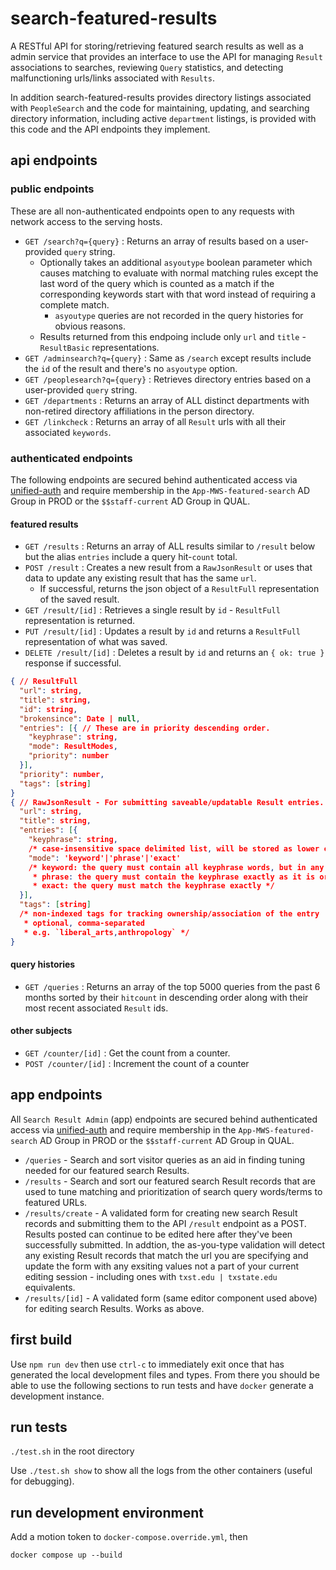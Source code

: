 # search-featured-results

A RESTful API for storing/retrieving featured search results as well as a admin service that provides an
interface to use the API for managing `Result` associations to searches, reviewing `Query` statistics, and
detecting malfunctioning urls/links associated with `Results`.

In addition search-featured-results provides directory listings associated with `PeopleSearch` and the code for
maintaining, updating, and searching directory information, including active `department` listings, is provided
with this code and the API endpoints they implement.

## api endpoints

### public endpoints

These are all non-authenticated endpoints open to any requests with network access to the serving hosts.

* `GET /search?q={query}` : Returns an array of results based on a user-provided `query` string.
  * Optionally takes an additional `asyoutype` boolean parameter which causes matching to evaluate with normal matching rules except the last word of the query which is counted as a match if the corresponding keywords start with that word instead of requiring a complete match.
    * `asyoutype` queries are not recorded in the query histories for obvious reasons.
  * Results returned from this endpoing include only `url` and `title` - `ResultBasic` representations.
* `GET /adminsearch?q={query}` : Same as `/search` except results include the `id` of the result and there's no `asyoutype` option.
* `GET /peoplesearch?q={query}` : Retrieves directory entries based on a user-provided `query` string.
* `GET /departments` : Returns an array of ALL distinct departments with non-retired directory affiliations in the person directory.
* `GET /linkcheck` : Returns an array of all `Result` urls with all their associated `keywords`.

### authenticated endpoints

The following endpoints are secured behind authenticated access via [unified-auth](https://git.txstate.edu/mws/unified-authentication) and require membership
in the `App-MWS-featured-search` AD Group in PROD or the `$$staff-current` AD Group in QUAL.

#### featured results

* `GET /results` : Returns an array of ALL results similar to `/result` below but the alias `entries` include a query hit-`count` total.
* `POST /result` : Creates a new result from a `RawJsonResult` or uses that data to update any existing result that has the same `url`.
  * If successful, returns the json object of a `ResultFull` representation of the saved result.
* `GET /result/[id]` : Retrieves a single result by `id` - `ResultFull` representation is returned.
* `PUT /result/[id]` : Updates a result by `id` and returns a `ResultFull` representation of what was saved.
* `DELETE /result/[id]` : Deletes a result by `id` and returns an `{ ok: true }` response if successful.

```json
{ // ResultFull
  "url": string,
  "title": string,
  "id": string,
  "brokensince": Date | null,
  "entries": [{ // These are in priority descending order.
    "keyphrase": string,
    "mode": ResultModes,
    "priority": number
  }],
  "priority": number,
  "tags": [string]
}
{ // RawJsonResult - For submitting saveable/updatable Result entries.
  "url": string,
  "title": string,
  "entries": [{
    "keyphrase": string,
    /* case-insensitive space delimited list, will be stored as lower case keyword array */
    "mode": 'keyword'|'phrase'|'exact'
    /* keyword: the query must contain all keyphrase words, but in any order
     * phrase: the query must contain the keyphrase exactly as it is ordered
     * exact: the query must match the keyphrase exactly */
  }],
  "tags": [string]
  /* non-indexed tags for tracking ownership/association of the entry
   * optional, comma-separated
   * e.g. `liberal_arts,anthropology` */
}
```

#### query histories

* `GET /queries` : Returns an array of the top 5000 queries from the past 6 months sorted by their `hitcount` in descending order along with their most recent associated `Result` ids.

#### other subjects

* `GET /counter/[id]` : Get the count from a counter.
* `POST /counter/[id]` : Increment the count of a counter

## app endpoints

All `Search Result Admin` (app) endpoints are secured behind authenticated access via [unified-auth](https://git.txstate.edu/mws/unified-authentication) and require membership in the `App-MWS-featured-search` AD Group in PROD or the `$$staff-current` AD Group in QUAL.

* `/queries` - Search and sort visitor queries as an aid in finding tuning needed for our featured search Results.
* `/results` - Search and sort our featured search Result records that are used to tune matching and prioritization of search query words/terms to featured URLs.
* `/results/create` - A validated form for creating new search Result records and submitting them to the API `/result` endpoint as a POST. Results posted can continue to be edited here after they've been successfully submitted. In addtion, the as-you-type validation will detect any existing Result records that match the url you are specifying and update the form with any exsiting values not a part of your current editing session - including ones with `txst.edu | txstate.edu` equivalents.
* `/results/[id]` - A validated form (same editor component used above) for editing search Results. Works as above.

## first build

Use `npm run dev` then use `ctrl-c` to immediately exit once that has generated the local development files and types.
From there you should be able to use the following sections to run tests and have `docker` generate a development instance.

## run tests

`./test.sh` in the root directory

Use `./test.sh show` to show all the logs from the other containers (useful for debugging).

## run development environment

Add a motion token to `docker-compose.override.yml`, then

`docker compose up --build`
